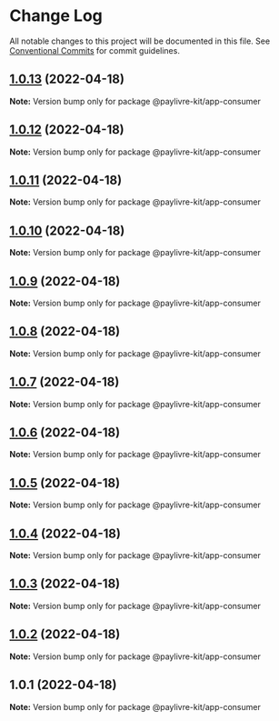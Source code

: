 # Change Log

All notable changes to this project will be documented in this file.
See [Conventional Commits](https://conventionalcommits.org) for commit guidelines.

## [1.0.13](https://github.com/ThiagoBrolly/template-library-monorepo/compare/@paylivre-kit/app-consumer@1.0.12...@paylivre-kit/app-consumer@1.0.13) (2022-04-18)

**Note:** Version bump only for package @paylivre-kit/app-consumer





## [1.0.12](https://github.com/ThiagoBrolly/template-library-monorepo/compare/@paylivre-kit/app-consumer@1.0.11...@paylivre-kit/app-consumer@1.0.12) (2022-04-18)

**Note:** Version bump only for package @paylivre-kit/app-consumer





## [1.0.11](https://github.com/ThiagoBrolly/template-library-monorepo/compare/@paylivre-kit/app-consumer@1.0.10...@paylivre-kit/app-consumer@1.0.11) (2022-04-18)

**Note:** Version bump only for package @paylivre-kit/app-consumer





## [1.0.10](https://github.com/ThiagoBrolly/template-library-monorepo/compare/@paylivre-kit/app-consumer@1.0.9...@paylivre-kit/app-consumer@1.0.10) (2022-04-18)

**Note:** Version bump only for package @paylivre-kit/app-consumer





## [1.0.9](https://github.com/ThiagoBrolly/template-library-monorepo/compare/@paylivre-kit/app-consumer@1.0.8...@paylivre-kit/app-consumer@1.0.9) (2022-04-18)

**Note:** Version bump only for package @paylivre-kit/app-consumer





## [1.0.8](https://github.com/ThiagoBrolly/template-library-monorepo/compare/@paylivre-kit/app-consumer@1.0.7...@paylivre-kit/app-consumer@1.0.8) (2022-04-18)

**Note:** Version bump only for package @paylivre-kit/app-consumer





## [1.0.7](https://github.com/ThiagoBrolly/template-library-monorepo/compare/@paylivre-kit/app-consumer@1.0.6...@paylivre-kit/app-consumer@1.0.7) (2022-04-18)

**Note:** Version bump only for package @paylivre-kit/app-consumer





## [1.0.6](https://github.com/ThiagoBrolly/template-library-monorepo/compare/@paylivre-kit/app-consumer@1.0.5...@paylivre-kit/app-consumer@1.0.6) (2022-04-18)

**Note:** Version bump only for package @paylivre-kit/app-consumer





## [1.0.5](https://github.com/ThiagoBrolly/template-library-monorepo/compare/@paylivre-kit/app-consumer@1.0.4...@paylivre-kit/app-consumer@1.0.5) (2022-04-18)

**Note:** Version bump only for package @paylivre-kit/app-consumer





## [1.0.4](https://github.com/ThiagoBrolly/template-library-monorepo/compare/@paylivre-kit/app-consumer@1.0.3...@paylivre-kit/app-consumer@1.0.4) (2022-04-18)

**Note:** Version bump only for package @paylivre-kit/app-consumer





## [1.0.3](https://github.com/ThiagoBrolly/template-library-monorepo/compare/@paylivre-kit/app-consumer@1.0.2...@paylivre-kit/app-consumer@1.0.3) (2022-04-18)

**Note:** Version bump only for package @paylivre-kit/app-consumer





## [1.0.2](https://github.com/ThiagoBrolly/template-library-monorepo/compare/@paylivre-kit/app-consumer@1.0.1...@paylivre-kit/app-consumer@1.0.2) (2022-04-18)

**Note:** Version bump only for package @paylivre-kit/app-consumer





## 1.0.1 (2022-04-18)

**Note:** Version bump only for package @paylivre-kit/app-consumer
